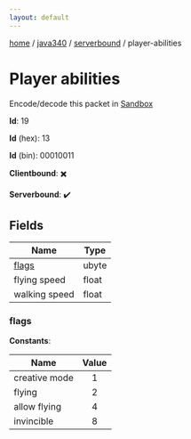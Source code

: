 ```yaml
---
layout: default
---
```


[home](/)  /  [java340](/protocol/java340)  /  [serverbound](/protocol/java340/serverbound)  /  player-abilities

# Player abilities

Encode/decode this packet in [Sandbox](../../../sandbox/java340#Serverbound.PlayerAbilities)

**Id**: 19

**Id** (hex): 13

**Id** (bin): 00010011

**Clientbound**: ✖️

**Serverbound**: ✔️

## Fields

Name | Type
---|---
[flags](#flags) | ubyte
flying speed | float
walking speed | float

### flags

**Constants**:

Name | Value
---|:---:
creative mode | 1
flying | 2
allow flying | 4
invincible | 8
